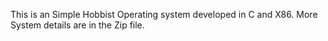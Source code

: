 This is an Simple Hobbist Operating system developed in C and X86. 
More System details are in the Zip file.
